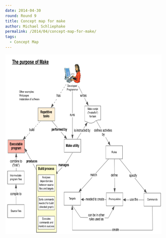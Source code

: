 ```yaml
---
date: 2014-04-30
round: Round 9
title: Concept map for make
author: Michael Schliephake
permalink: /2014/04/concept-map-for-make/
tags:
  - Concept Map
---
```

[<img class="alignnone size-full wp-image-6883" alt="The purpose of Make" src="/uploads/2014/04/The-purpose-of-Make.png" width="771" height="578" />][1]

 [1]: /uploads/2014/04/The-purpose-of-Make.png
